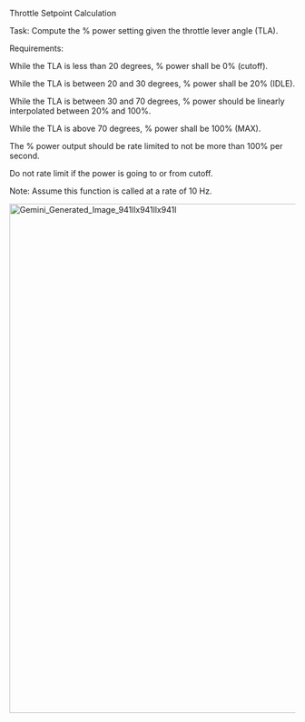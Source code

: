 Throttle Setpoint Calculation

Task: Compute the % power setting given the throttle lever angle (TLA).

Requirements:

While the TLA is less than 20 degrees, % power shall be 0% (cutoff).

While the TLA is between 20 and 30 degrees, % power shall be 20% (IDLE).

While the TLA is between 30 and 70 degrees, % power should be linearly interpolated between 20% and 100%.

While the TLA is above 70 degrees, % power shall be 100% (MAX).

The % power output should be rate limited to not be more than 100% per second.

Do not rate limit if the power is going to or from cutoff.

Note: Assume this function is called at a rate of 10 Hz.

<img width="1152" height="896" alt="Gemini_Generated_Image_941llx941llx941l" src="https://github.com/user-attachments/assets/b96c205a-d9f8-4c2f-917b-6c58ba451ba1" />


